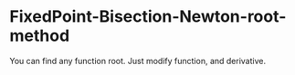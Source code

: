 # FixedPoint-Bisection-Newton-root-method
You can find any function root. Just modify function, and derivative. 
